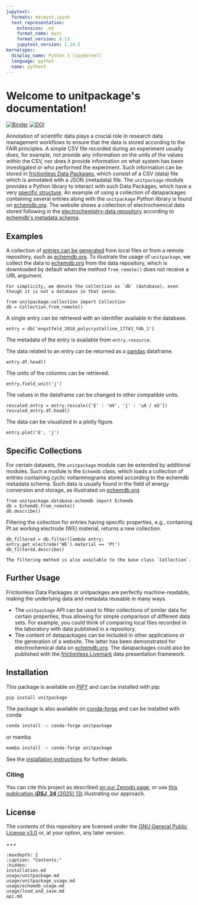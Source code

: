 ```yaml
---
jupytext:
  formats: md:myst,ipynb
  text_representation:
    extension: .md
    format_name: myst
    format_version: 0.13
    jupytext_version: 1.14.5
kernelspec:
  display_name: Python 3 (ipykernel)
  language: python
  name: python3
---
```


# Welcome to unitpackage's documentation!

[![Binder](https://static.mybinder.org/badge_logo.svg)](https://mybinder.org/v2/gh/echemdb/unitpackage/0.9.2?labpath=tree%2Fdoc%2Findex.md)
[![DOI](https://zenodo.org/badge/DOI/10.5281/zenodo.15644101.svg)](https://zenodo.org/records/15644101)

Annotation of scientific data plays a crucial role in research data management workflows to ensure that the data is stored according to the FAIR principles. A simple CSV file recorded during an experiment usually does, for example, not provide any information on the units of the values within the CSV, nor does it provide information on what system has been investigated or who performed the experiment. Such information can be stored in [frictionless Data Packages](https://frictionlessdata.io/), which consist of a CSV (data) file which is annotated with a JSON (metadata) file.
The `unitpackage` module provides a Python library to interact with such Data Packages, which have a very [specific structure](usage/unitpackage.md).
An example of using a collection of datapackages containing several entries along with the `unitpackage` Python library is found on [echemdb.org](https://www.echemdb.org/cv).
The website shows a collection of electrochemical data stored following in the [electrochemistry-data repository](https://github.com/echemdb/electrochemistry-data/) according to [echemdb's metadata schema](https://github.com/echemdb/metadata-schema).

## Examples

A collection of [entries can be generated](usage/load_and_save.md) from local files or from a remote repository, such as [echemdb.org](https://www.echemdb.org). To illustrate the usage of `unitpackage`,
we collect the data to [echemdb.org](https://www.echemdb.org/cv) from the data repository, which is downloaded by default when the method `from_remote()` does not receive a URL argument.

```{note}
For simplicity, we denote the collection as `db` (database), even though it is not a database in that sense.
```

```{code-cell} ipython3
from unitpackage.collection import Collection
db = Collection.from_remote()
```

A single entry can be retrieved with an identifier available in the database.

```{code-cell} ipython3
entry = db['engstfeld_2018_polycrystalline_17743_f4b_1']
```

The metadata of the entry is available from `entry.resource`.

The data related to an entry can be returned as a [pandas](https://pandas.pydata.org/) dataframe.

```{code-cell} ipython3
entry.df.head()
```

The units of the columns can be retrieved.

```{code-cell} ipython3
entry.field_unit('j')
```

The values in the dataframe can be changed to other compatible units.

```{code-cell} ipython3
rescaled_entry = entry.rescale({'E' : 'mV', 'j' : 'uA / m2'})
rescaled_entry.df.head()
```

The data can be visualized in a plotly figure.

```{code-cell} ipython3
entry.plot('E', 'j')
```

## Specific Collections

For certain datasets, the `unitpackage` module can be extended by additional modules. Such a module is the `Echemdb` class, which loads a collection of entries containing cyclic voltammograms stored according to the echemdb metadata schema.
Such data is usually found in the field of energy conversion and storage, as illustrated on [echemdb.org](https://www.echemdb.org/cv).

```{code-cell} ipython3
from unitpackage.database.echemdb import Echemdb
db = Echemdb.from_remote()
db.describe()
```

Filtering the collection for entries having specific properties, e.g., containing Pt as working electrode (WE) material, returns a new collection.

```{code-cell} ipython3
db_filtered = db.filter(lambda entry: entry.get_electrode('WE').material == 'Pt')
db_filtered.describe()
```

```{note}
The filtering method is also available to the base class `Collection`.
```

## Further Usage

Frictionless Data Packages or unitpackges are perfectly machine-readable, making the underlying data and metadata reusable in many ways.

* The `unitpackage` API can be used to filter collections of similar data for certain properties, thus allowing for simple comparison of different data sets. For example, you could think of comparing local files recorded in the laboratory with data published in a repository.
* The content of datapackages can be included in other applications or the generation of a website. The latter has been demonstrated for electrochemical data on [echemdb.org](https://www.echemdb.org/cv). The datapackages could also be published with the [frictionless Livemark](https://livemark.frictionlessdata.io/) data presentation framework.

## Installation

This package is available on [PiPY](https://pypi.org/project/unitpackage/) and can be installed with pip:

```sh .noeval
pip install unitpackage
```

The package is also available on [conda-forge](https://github.com/conda-forge/unitpackage-feedstock) and can be installed with conda

```sh .noeval
conda install -c conda-forge unitpackage
```

or mamba

```sh .noeval
mamba install -c conda-forge unitpackage
```

See the [installation instructions](installation.md) for further details.

### Citing

You can cite this project as described [on our Zenodo page](https://zenodo.org/records/15644101),
or use [this publication (***DSJ***, **24** (2025) 13)](https://doi.org/10.5334/dsj-2025-013) illustrating our approach.

## License

The contents of this repository are licensed under the [GNU General Public
License v3.0](https://www.gnu.org/licenses/gpl-3.0.html) or, at your option, any later version.

+++

```{toctree}
:maxdepth: 2
:caption: "Contents:"
:hidden:
installation.md
usage/unitpackage.md
usage/unitpackage_usage.md
usage/echemdb_usage.md
usage/load_and_save.md
api.md
```
